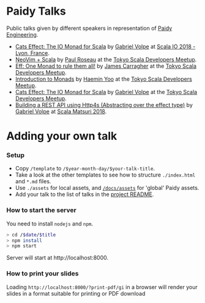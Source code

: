 Paidy Talks
===========

Public talks given by different speakers in representation of [Paidy Engineering](https://engineering.paidy.com/).

- [Cats Effect: The IO Monad for Scala](https://paidy.github.io/talks/scalaio2018/) by [Gabriel Volpe](https://github.com/gvolpe) at [Scala IO 2018 - Lyon, France](https://scala.io/).
- [NeoVim + Scala](https://paidy.github.io/talks/tokyo2018-nvim-scala/) by [Paul Roseau](https://github.com/paulroseau) at the [Tokyo Scala Developers Meetup](https://www.meetup.com/Tokyo-Scala-Developers/).
- [Eff: One Monad to rule them all!](https://paidy.github.io/talks/tokyo2018-eff/) by [James Carragher](https://github.com/jcarrag) at the [Tokyo Scala Developers Meetup](https://www.meetup.com/Tokyo-Scala-Developers/).
- [Introduction to Monads](https://paidy.github.io/talks/tokyo2018-monads/) by [Haemin Yoo](https://github.com/yoohaemin) at the [Tokyo Scala Developers Meetup](https://www.meetup.com/Tokyo-Scala-Developers/).
- [Cats Effect: The IO Monad for Scala](https://paidy.github.io/talks/tokyo2018-cats-effect/) by [Gabriel Volpe](https://github.com/gvolpe) at the [Tokyo Scala Developers Meetup](https://www.meetup.com/Tokyo-Scala-Developers/).
- [Building a REST API using Http4s (Abstracting over the effect type)](https://paidy.github.io/talks/scalamatsuri2018/) by [Gabriel Volpe](https://github.com/gvolpe) at [Scala Matsuri 2018](http://2018.scalamatsuri.org/index_en.html).

Adding your own talk
=====

### Setup

- Copy `/template` to `/$year-month-day/$your-talk-title`.
- Take a look at the other templates to see how to structure `./index.html` and `*.md` files.
- Use `./assets` for local assets, and [`/docs/assets`](https://github.com/paidy/talks/tree/master/docs/assets) for 'global' Paidy assets.
- Add your talk to the list of talks in the [project README](https://github.com/paidy/talks/blob/master/README.md).

### How to start the server

You need to install `nodejs` and `npm`.

```bash
> cd /$date/$title
> npm install
> npm start
```

Server will start at http://localhost:8000.

### How to print your slides

Loading `http://localhost:8000/?print-pdf/gi` in a browser will render your slides in a format suitable for printing or PDF download
